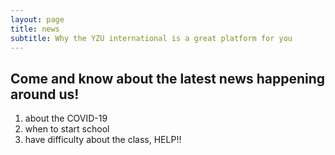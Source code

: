 ```yaml
---
layout: page
title: news
subtitle: Why the YZU international is a great platform for you
---
```


## Come and know about the latest news happening around us!
1. about the COVID-19
2. when to start school
3. have difficulty about the class, HELP!!
